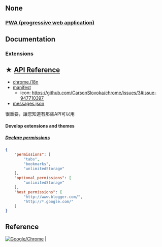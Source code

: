 ## None

### [PWA (progressive web application)](https://en.wikipedia.org/wiki/Progressive_web_application)


## Documentation

### Extensions

## ★ [API Reference](https://developer.chrome.com/docs/extensions/reference/)

- [chrome.i18n](https://developer.chrome.com/docs/extensions/reference/i18n/)
- [manifest](https://developer.chrome.com/docs/extensions/mv3/manifest/#overview)
  - icon: https://github.com/CarsonSlovoka/chrome/issues/3#issue-947710397
- [messages.json](https://developer.chrome.com/docs/extensions/mv3/i18n-messages/#overview)

很重要，讓您知道有那些API可以用

#### Develop extensions and themes

##### [Declare permissions](https://developer.chrome.com/docs/extensions/mv3/declare_permissions/)

```json
{
    "permissions": [
        "tabs",
        "bookmarks",
        "unlimitedStorage"
    ],
    "optional_permissions": [
        "unlimitedStorage"
    ],
    "host_permissions": [
        "http://www.blogger.com/",
        "http://*.google.com/"
    ]
}
```


## Reference
[![Google/Chrome](https://github-readme-stats.vercel.app/api/pin?username=GoogleChrome&repo=chrome-extensions-samples)](https://github.com/GoogleChrome/chrome-extensions-samples/tree/main/tutorials) |
